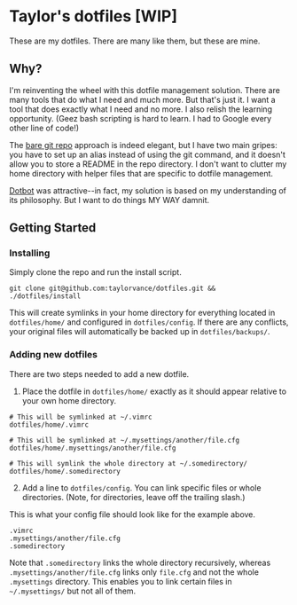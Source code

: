# Taylor's dotfiles [WIP]

These are my dotfiles. There are many like them, but these are mine.

## Why?

I'm reinventing the wheel with this dotfile management solution. There are many tools that do what I need and much more. But that's just it. I want a tool that does exactly what I need and no more. I also relish the learning opportunity. (Geez bash scripting is hard to learn. I had to Google every other line of code!)

The [bare git repo](https://www.atlassian.com/git/tutorials/dotfiles) approach is indeed elegant, but I have two main gripes: you have to set up an alias instead of using the git command, and it doesn't allow you to store a README in the repo directory. I don't want to clutter my home directory with helper files that are specific to dotfile management.

[Dotbot](https://www.anishathalye.com/2014/08/03/managing-your-dotfiles/) was attractive--in fact, my solution is based on my understanding of its philosophy. But I want to do things MY WAY damnit.

## Getting Started

### Installing

Simply clone the repo and run the install script.

```
git clone git@github.com:taylorvance/dotfiles.git && ./dotfiles/install
```

This will create symlinks in your home directory for everything located in `dotfiles/home/` and configured in `dotfiles/config`. If there are any conflicts, your original files will automatically be backed up in `dotfiles/backups/`.

### Adding new dotfiles

There are two steps needed to add a new dotfile.

1. Place the dotfile in `dotfiles/home/` exactly as it should appear relative to your own home directory.

```
# This will be symlinked at ~/.vimrc
dotfiles/home/.vimrc

# This will be symlinked at ~/.mysettings/another/file.cfg
dotfiles/home/.mysettings/another/file.cfg

# This will symlink the whole directory at ~/.somedirectory/
dotfiles/home/.somedirectory
```

2. Add a line to `dotfiles/config`. You can link specific files or whole directories. (Note, for directories, leave off the trailing slash.)

This is what your config file should look like for the example above.

```
.vimrc
.mysettings/another/file.cfg
.somedirectory
```

Note that `.somedirectory` links the whole directory recursively, whereas `.mysettings/another/file.cfg` links only `file.cfg` and not the whole `.mysettings` directory. This enables you to link certain files in `~/.mysettings/` but not all of them.
